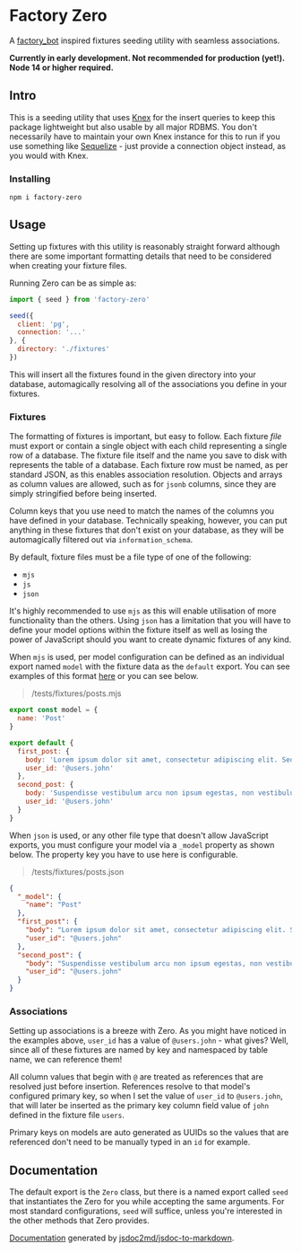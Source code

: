# Factory Zero

A [factory_bot](https://github.com/thoughtbot/factory_bot_rails) inspired fixtures seeding utility with seamless associations.

**Currently in early development. Not recommended for production (yet!).**
**Node 14 or higher required.**

## Intro

This is a seeding utility that uses [Knex](https://github.com/knex/knex) for the insert queries to keep this package lightweight but also usable by all major RDBMS. You don't necessarily have to maintain your own Knex instance for this to run if you use something like [Sequelize](https://github.com/sequelize/sequelize) - just provide a connection object instead, as you would with Knex.

### Installing

```
npm i factory-zero
```

## Usage

Setting up fixtures with this utility is reasonably straight forward although there are some important formatting details that need to be considered when creating your fixture files.

Running Zero can be as simple as:

```javascript
import { seed } from 'factory-zero'

seed({
  client: 'pg',
  connection: '...'
}, {
  directory: './fixtures'
})
```

This will insert all the fixtures found in the given directory into your database, automagically resolving all of the associations you define in your fixtures.

### Fixtures

The formatting of fixtures is important, but easy to follow. Each fixture *file* must export or contain a single object with each child representing a single row of a database. The fixture file itself and the name you save to disk with represents the table of a database. Each fixture row must be named, as per standard JSON, as this enables association resolution. Objects and arrays as column values are allowed, such as for `jsonb` columns, since they are simply stringified before being inserted.

Column keys that you use need to match the names of the columns you have defined in your database. Technically speaking, however, you can put anything in these fixtures that don't exist on your database, as they will be automagically filtered out via `information_schema`.

By default, fixture files must be a file type of one of the following:

- `mjs`
- `js`
- `json`

It's highly recommended to use `mjs` as this will enable utilisation of more functionality than the others. Using `json` has a limitation that you will have to define your model options within the fixture itself as well as losing the power of JavaScript should you want to create dynamic fixtures of any kind.

When `mjs` is used, per model configuration can be defined as an individual export named `model` with the fixture data as the `default` export. You can see examples of this format [here](/tests/fixtures) or you can see below.

> /tests/fixtures/posts.mjs
```javascript
export const model = {
  name: 'Post'
}

export default {
  first_post: {
    body: 'Lorem ipsum dolor sit amet, consectetur adipiscing elit. Sed lacinia mauris eget quam fringilla aliquet.',
    user_id: '@users.john'
  },
  second_post: {
    body: 'Suspendisse vestibulum arcu non ipsum egestas, non vestibulum ipsum vehicula',
    user_id: '@users.john'
  }
}
```

When `json` is used, or any other file type that doesn't allow JavaScript exports, you must configure your model via a `_model` property as shown below. The property key you have to use here is configurable.

> /tests/fixtures/posts.json
```json
{
  "_model": {
    "name": "Post"
  },
  "first_post": {
    "body": "Lorem ipsum dolor sit amet, consectetur adipiscing elit. Sed lacinia mauris eget quam fringilla aliquet.",
    "user_id": "@users.john"
  },
  "second_post": {
    "body": "Suspendisse vestibulum arcu non ipsum egestas, non vestibulum ipsum vehicula",
    "user_id": "@users.john"
  }
}
```

### Associations

Setting up associations is a breeze with Zero. As you might have noticed in the examples above, `user_id` has a value of `@users.john` - what gives? Well, since all of these fixtures are named by key and namespaced by table name, we can reference them!

All column values that begin with `@` are treated as references that are resolved just before insertion. References resolve to that model's configured primary key, so when I set the value of `user_id` to `@users.john`, that will later be inserted as the primary key column field value of `john` defined in the fixture file `users`.

Primary keys on models are auto generated as UUIDs so the values that are referenced don't need to be manually typed in an `id` for example.

## Documentation

The default export is the `Zero` class, but there is a named export called `seed` that instantiates the Zero for you while accepting the same arguments. For most standard configurations, `seed` will suffice, unless you're interested in the other methods that Zero provides.

[Documentation](/DOCS.md) generated by [jsdoc2md/jsdoc-to-markdown](https://github.com/jsdoc2md/jsdoc-to-markdown).
